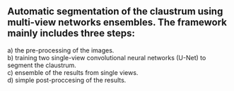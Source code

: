 ## Automatic segmentation of the claustrum using multi-view networks ensembles. The framework mainly includes three steps:

a) the pre-processing of the images.  <br />
b) training two single-view convolutional neural networks (U-Net) to segment the claustrum.  <br />
c) ensemble of the results from single views.  <br />
d) simple post-proccesing of the results. 
